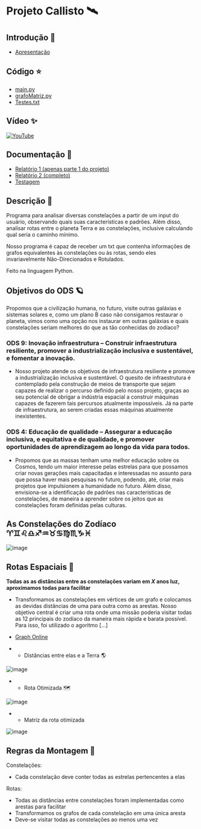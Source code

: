 # Projeto Callisto 🛰

## Introdução 🌌
  * [Apresentação](Documentacao/Apresentação_Intro.md)

## Código ⭐
  * [main.py](Codigo-Projeto/main.py)
  * [grafoMatriz.py](Codigo-Projeto/grafoMatriz.py)
  * [Testes.txt](Codigo-Projeto/Textes_txt)
  
## Vídeo ✨

[![YouTube](https://img.shields.io/badge/YouTube-%23FF0000.svg?style=for-the-badge&logo=YouTube&logoColor=white)](https://www.youtube.com/watch?v=IOfozrUjphk)

## Documentação 🌠
  * [Relatório 1 (apenas parte 1 do projeto)](Documentacao/Relatorio-1.md)
  * [Relatório 2 (completo)](Documentacao/Relatorio-2.md)
  * [Testagem ](Documentacao/Testagem.md)
 

## Descrição 🔭

Programa para analisar diversas constelações a partir de um input do usuário, observando quais suas características e padrões. Além disso, analisar rotas entre o planeta Terra e as constelações, inclusive calculando qual seria o caminho mínimo.

Nosso programa é capaz de receber um txt que contenha informações de grafos equivalentes às constelações ou às rotas, sendo eles invariavelmente Não-Direcionados e Rotulados.

Feito na linguagem Python.

## Objetivos do ODS 🪐

Propomos que a civilização humana, no futuro, visite outras galáxias e sistemas solares e, como um plano B caso não consigamos restaurar o planeta, vimos como uma opção nos instaurar em outras galáxias e quais constelações seriam melhores do que as tão conhecidas do zodíaco?

### ODS 9: Inovação infraestrutura – Construir infraestrutura resiliente, promover a industrialização inclusiva e sustentável, e fomentar a inovação.

* Nosso projeto atende os objetivos de infraestrutura resiliente e promove a industrialização inclusiva e sustentável. O quesito de infraestrutura é contemplado pela construção de meios de transporte que sejam capazes de realizar o percurso definido pelo nosso projeto, graças ao seu potencial de obrigar a indústria espacial a construir máquinas capazes de fazerem tais percursos atualmente impossíveis. Já na parte de infraestrutura, ao serem criadas essas máquinas atualmente inexistentes.

### ODS 4: Educação de qualidade – Assegurar a educação inclusiva, e equitativa e de qualidade, e promover oportunidades de aprendizagem ao longo da vida para todos.

* Propomos que as massas tenham uma melhor educação sobre os Cosmos, tendo um maior interesse pelas estrelas para que possamos criar novas gerações mais capacitadas e interessadas no assunto para que possa haver mais pesquisas no futuro, podendo, até, criar mais projetos que impulsionem a humanidade no futuro. Além disso, envisiona-se a identificação de padrões nas características de constelações, de maneira a aprender sobre os jeitos que as constelações foram definidas pelas culturas.

## As Constelações do Zodíaco ♈♊♌♎♐♒♉♋♍♏♑♓

![image](https://user-images.githubusercontent.com/80297158/227752344-90b05733-ed4e-45b7-9197-79259e3de308.png)

## Rotas Espaciais 🚀

**Todas as as distâncias entre as constelações variam em _X_ anos luz, aproximamos todas para facilitar**

- Transformamos as constelações em vértices de um grafo e colocamos as devidas distâncias de uma para outra como as arestas. Nosso objetivo central é criar uma rota onde uma missão poderia visitar todas as 12 principais do zodíaco da maneira mais rápida e barata possível. Para isso, foi utilizado o agoritmo [...]

- [Graph Online](http://graphonline.ru/en/?graph=UDoivsZZSeFRcSxj)

- - Distâncias entre elas e a Terra 🌎

![image](https://github.com/Thiago2204/Projeto-Callisto/assets/80297158/330f9326-82a8-43ef-9707-e6157dc6a0c2)

- - Rota Otimizada 🗺️

![image](https://github.com/Thiago2204/Projeto-Callisto/assets/80297158/2b0fe493-0f43-4713-b023-6fc2dd4f9aff)

- - Matriz da rota otimizada

![image](https://github.com/Thiago2204/Projeto-Callisto/assets/80297158/88f068ad-82c1-4bb3-8ff1-a347b918f519)

## Regras da Montagem 🌟

Constelações:
- Cada constelação deve conter todas as estrelas pertencentes a elas

Rotas:
- Todas as distâncias entre constelações foram implementadas como arestas para facilitar
- Transformamos os grafos de cada constelação em uma única aresta 
- Deve-se visitar todas as constelações ao menos uma vez
